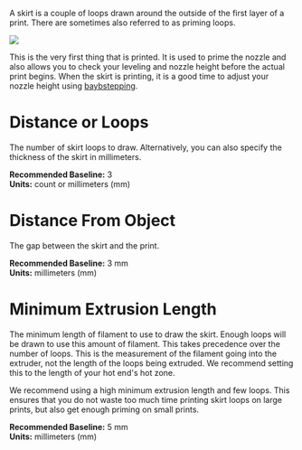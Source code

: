 
A skirt is a couple of loops drawn around the outside of the first layer of a print. There are sometimes also referred to as priming loops.

![](https://lh3.googleusercontent.com/GGH5d8Po_EtGHVhGLxrT2aaZWrm2ootlP28L99H1712gHVhWJmd5znjlBeyODiNZ6V00Rk6iyldNfujViwn_ThwrqLI=s0)

This is the very first thing that is printed. It is used to prime the nozzle and also allows you to check your leveling and nozzle height before the actual print begins. When the skirt is printing, it is a good time to adjust your nozzle height using [baybstepping](../../printer-controls#movement).

Distance or Loops
=================

The number of skirt loops to draw. Alternatively, you can also specify the thickness of the skirt in millimeters.

**Recommended Baseline:** 3  
**Units:** count or millimeters (mm)

Distance From Object
====================

The gap between the skirt and the print.

**Recommended Baseline:** 3 mm  
**Units:** millimeters (mm)

Minimum Extrusion Length
========================

The minimum length of filament to use to draw the skirt. Enough loops will be drawn to use this amount of filament. This takes precedence over the number of loops. This is the measurement of the filament going into the extruder, not the length of the loops being extruded. We recommend setting this to the length of your hot end's hot zone.

We recommend using a high minimum extrusion length and few loops. This ensures that you do not waste too much time printing skirt loops on large prints, but also get enough priming on small prints.

**Recommended Baseline:** 5 mm  
**Units:** millimeters (mm)